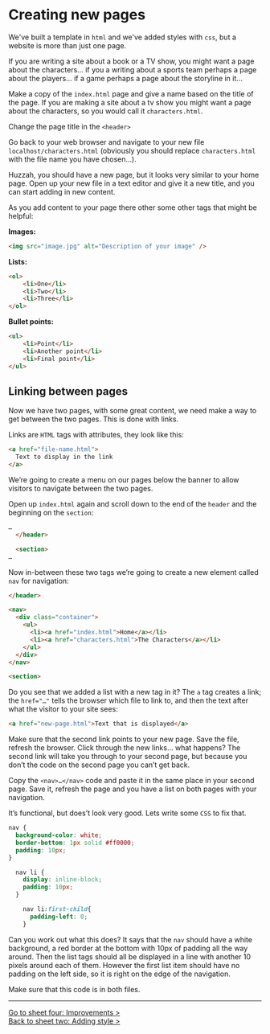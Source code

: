 # Creating new pages

We've built a template in `html` and we've added styles with `css`, but a website is more than just one page.

If you are writing a site about a book or a TV show, you might want a page about the characters… if you a writing about a sports team perhaps a page about the players… if a game perhaps a page about the storyline in it…

Make a copy of the `index.html` page and give a name based on the title of the page. If you are making a site about a tv show you might want a page about the characters, so you would call it `characters.html`.

Change the page title in the `<header>`

Go back to your web browser and navigate to your new file `localhost/characters.html` (obviously you should replace `characters.html` with the file name you have chosen…).

Huzzah, you should have a new page, but it looks very similar to your home page. Open up your new file in a text editor and give it a new title, and you can start adding in new content.

As you add content to your page there other some other tags that might be helpful:

**Images:**
```html
<img src="image.jpg" alt="Description of your image" />
```

**Lists:**
```html
<ol>
	<li>One</li>
	<li>Two</li>
	<li>Three</li>
</ol>
```

**Bullet points:**
```html
<ul>
	<li>Point</li>
	<li>Another point</li>
	<li>Final point</li>
</ul>
```

## Linking between pages

Now we have two pages, with some great content, we need make a way to get between the two pages. This is done with links.

Links are `HTML` tags with attributes, they look like this:

```html
<a href="file-name.html">
  Text to display in the link
</a>
```

We’re going to create a menu on our pages below the banner to allow visitors to navigate between the two pages.

Open up `index.html` again and scroll down to the end of the `header` and the beginning on the `section`:

```html
…
  </header>

  <section>
…
```

Now in-between these two tags we’re going to create a new element called `nav` for navigation:

```html
</header>

<nav>
  <div class="container">
    <ul>
      <li><a href="index.html">Home</a></li>
      <li><a href="characters.html">The Characters</a></li>
    </ul>
  </div>
</nav>

<section>
```

Do you see that we added a list with a new tag in it? The `a` tag creates a link; the `href="…"` tells the browser which file to link to, and then the text after what the visitor to your site sees:

```html
<a href="new-page.html">Text that is displayed</a>
```

Make sure that the second link points to your new page. Save the file, refresh the browser. Click through the new links… what happens? The second link will take you through to your second page, but because you don’t the code on the second page you can’t get back.

Copy the `<nav>…</nav>` code and paste it in the same place in your second page. Save it, refresh the page and you have a list on both pages with your navigation.

It’s functional, but does’t look very good. Lets write some `CSS` to fix that.

```css
nav {
  background-color: white;
  border-bottom: 1px solid #ff0000;
  padding: 10px;
}

  nav li {
    display: inline-block;
    padding: 10px;
  }

    nav li:first-child{
      padding-left: 0;
    }
```

Can you work out what this does? It says that the `nav` should have a white background, a red border at the bottom with 10px of padding all the way around. Then the list tags should all be displayed in a line with another 10 pixels around each of them. However the first list item should have no padding on the left side, so it is right on the edge of the navigation.

Make sure that this code is in both files.

---

[Go to sheet four: Improvements >](4-improvements.md)    
[Back to sheet two: Adding style >](2-style.md)
